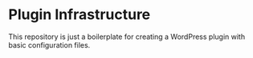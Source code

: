 # Plugin Infrastructure

This repository is just a boilerplate for creating a WordPress plugin with basic configuration files. 
